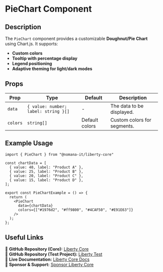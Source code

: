 # PieChart Component

## Description
The `PieChart` component provides a customizable **Doughnut/Pie Chart** using Chart.js. It supports:
- **Custom colors**
- **Tooltip with percentage display**
- **Legend positioning**
- **Adaptive theming for light/dark modes**

## Props
| Prop       | Type                  | Default | Description |
|------------|-----------------------|---------|-------------|
| `data`     | `{ value: number; label: string }[]` | -       | The data to be displayed. |
| `colors`   | `string[]`          | Default colors | Custom colors for segments. |

## Example Usage
```tsx
import { PieChart } from "@nomana-it/liberty-core"

const chartData = [
  { value: 40, label: "Product A" },
  { value: 25, label: "Product B" },
  { value: 20, label: "Product C" },
  { value: 15, label: "Product D" },
];

export const PieChartExample = () => {
  return (
    <PieChart 
      data={chartData} 
      colors={["#1976d2", "#ff9800", "#4CAF50", "#E91E63"]}
    />
  );
};
```

## Useful Links
🔗 **GitHub Repository (Core):** [Liberty Core](https://github.com/fblettner/liberty-core/)  
🔗 **GitHub Repository (Test Project):** [Liberty Test](https://github.com/fblettner/liberty-test/)  
📖 **Live Documentation:** [Liberty Core Docs](https://docs.nomana-it.fr/liberty-core/)  
💖 **Sponsor & Support:** [Sponsor Liberty Core](https://github.com/sponsors/fblettner) 